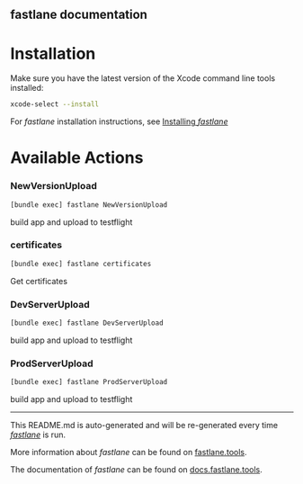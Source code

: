 fastlane documentation
----

# Installation

Make sure you have the latest version of the Xcode command line tools installed:

```sh
xcode-select --install
```

For _fastlane_ installation instructions, see [Installing _fastlane_](https://docs.fastlane.tools/#installing-fastlane)

# Available Actions

### NewVersionUpload

```sh
[bundle exec] fastlane NewVersionUpload
```

build app and upload to testflight

### certificates

```sh
[bundle exec] fastlane certificates
```

Get certificates

### DevServerUpload

```sh
[bundle exec] fastlane DevServerUpload
```

build app and upload to testflight

### ProdServerUpload

```sh
[bundle exec] fastlane ProdServerUpload
```

build app and upload to testflight

----

This README.md is auto-generated and will be re-generated every time [_fastlane_](https://fastlane.tools) is run.

More information about _fastlane_ can be found on [fastlane.tools](https://fastlane.tools).

The documentation of _fastlane_ can be found on [docs.fastlane.tools](https://docs.fastlane.tools).
